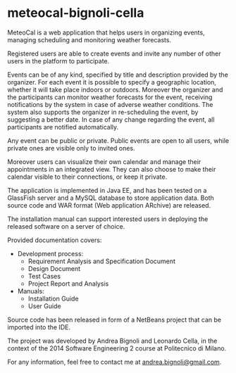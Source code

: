 # meteocal-bignoli-cella

MeteoCal is a web application that helps users in organizing events, managing scheduling and monitoring weather forecasts. 

Registered users are able to create events and invite any number of other users in the platform to participate. 

Events can be of any kind, specified by title and description provided by the organizer. For each event it is possible to specify a geographic location, whether it will take place indoors or outdoors. Moreover the organizer and the participants can monitor weather forecasts for the event, receiving notifications by the system in case of adverse weather conditions. The system also supports the organizer in re-scheduling the event, by suggesting a better date. In case of any change regarding the event, all participants are notified automatically.

Any event can be public or private. Public events are open to all users, while private ones are visible only to invited ones.

Moreover users can visualize their own calendar and manage their appointments in an integrated view. They can also choose to make their calendar visible to their connections, or keep it private.

The application is implemented in Java EE, and has been tested on a GlassFish server and a MySQL database to store application data. Both source code and WAR format (Web application ARchive) are released.

The installation manual can support interested users in deploying the released software on a server of choice.

Provided documentation covers:
- Development process:
    - Requirement Analysis and Specification Document
    - Design Document
    - Test Cases
    - Project Report and Analysis
- Manuals:
    - Installation Guide
    - User Guide

Source code has been released in form of a NetBeans project that can be imported into the IDE.

The project was developed by Andrea Bignoli and Leonardo Cella, in the context of the 2014 Software Engineering 2 course at Politecnico di Milano.

For any information, feel free to contact me at andrea.bignoli@gmail.com.

